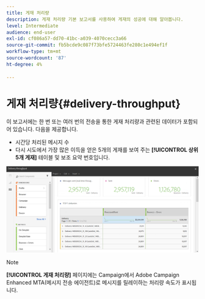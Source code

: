 ```yaml
---
title: 게재 처리량
description: 게재 처리량 기본 보고서를 사용하여 게재의 성공에 대해 알아봅니다.
level: Intermediate
audience: end-user
exl-id: cf086a57-dd70-41bc-a039-4070cecc3a66
source-git-commit: fb5bcde9c087f73bfe5724463fe280c1e494ef1f
workflow-type: tm+mt
source-wordcount: '87'
ht-degree: 4%

---
```


# 게재 처리량{#delivery-throughput}

이 보고서에는 한 번 또는 여러 번의 전송을 통한 게재 처리량과 관련된 데이터가 포함되어 있습니다. 다음을 제공합니다.

* 시간당 처리된 메시지 수
* 다시 시도에서 가장 많은 이득을 얻은 5개의 게재를 보여 주는 **[!UICONTROL 상위 5개 게재]** 테이블 및 보조 요약 번호입니다.

![](assets/delivery_reports_1.png)

>[!NOTE]
>
>**[!UICONTROL 게재 처리량]** 페이지에는 Campaign에서 Adobe Campaign Enhanced MTA(메시지 전송 에이전트)로 메시지를 릴레이하는 처리량 속도가 표시됩니다.
